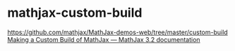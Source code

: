 mathjax-custom-build
====================
https://github.com/mathjax/MathJax-demos-web/tree/master/custom-build
[Making a Custom Build of MathJax — MathJax 3.2 documentation](https://docs.mathjax.org/en/latest/web/webpack.html)

